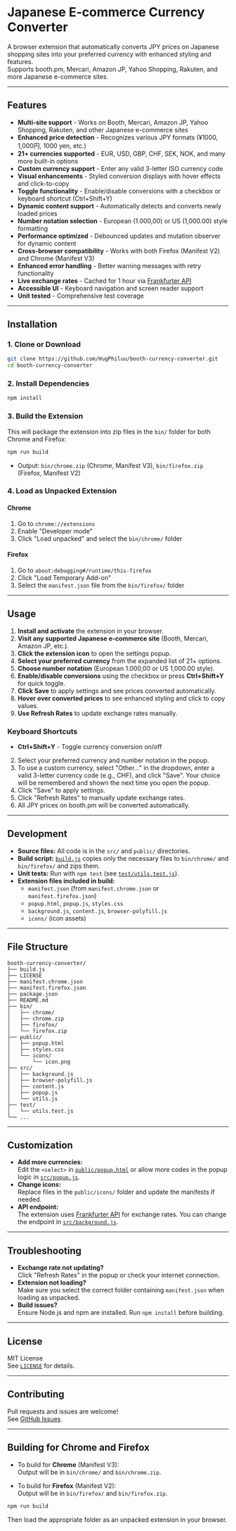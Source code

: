 # Japanese E-commerce Currency Converter

A browser extension that automatically converts JPY prices on Japanese shopping sites into your preferred currency with enhanced styling and features.  
Supports booth.pm, Mercari, Amazon JP, Yahoo Shopping, Rakuten, and more Japanese e-commerce sites.

---

## Features

- **Multi-site support** - Works on Booth, Mercari, Amazon JP, Yahoo Shopping, Rakuten, and other Japanese e-commerce sites
- **Enhanced price detection** - Recognizes various JPY formats (¥1000, 1,000円, 1000 yen, etc.)
- **21+ currencies supported** - EUR, USD, GBP, CHF, SEK, NOK, and many more built-in options
- **Custom currency support** - Enter any valid 3-letter ISO currency code
- **Visual enhancements** - Styled conversion displays with hover effects and click-to-copy
- **Toggle functionality** - Enable/disable conversions with a checkbox or keyboard shortcut (Ctrl+Shift+Y)
- **Dynamic content support** - Automatically detects and converts newly loaded prices
- **Number notation selection** - European (1.000,00) or US (1,000.00) style formatting
- **Performance optimized** - Debounced updates and mutation observer for dynamic content
- **Cross-browser compatibility** - Works with both Firefox (Manifest V2) and Chrome (Manifest V3)
- **Enhanced error handling** - Better warning messages with retry functionality
- **Live exchange rates** - Cached for 1 hour via [Frankfurter API](https://www.frankfurter.app/)
- **Accessible UI** - Keyboard navigation and screen reader support
- **Unit tested** - Comprehensive test coverage

---

## Installation

### 1. Clone or Download

```sh
git clone https://github.com/HugPhiluu/booth-currency-converter.git
cd booth-currency-converter
```

### 2. Install Dependencies

```sh
npm install
```

### 3. Build the Extension

This will package the extension into zip files in the `bin/` folder for both Chrome and Firefox:

```sh
npm run build
```

- Output: `bin/chrome.zip` (Chrome, Manifest V3), `bin/firefox.zip` (Firefox, Manifest V2)

### 4. Load as Unpacked Extension

#### Chrome

1. Go to `chrome://extensions`
2. Enable "Developer mode"
3. Click "Load unpacked" and select the `bin/chrome/` folder

#### Firefox

1. Go to `about:debugging#/runtime/this-firefox`
2. Click "Load Temporary Add-on"
3. Select the `manifest.json` file from the `bin/firefox/` folder

---

## Usage

1. **Install and activate** the extension in your browser.
2. **Visit any supported Japanese e-commerce site** (Booth, Mercari, Amazon JP, etc.).
3. **Click the extension icon** to open the settings popup.
4. **Select your preferred currency** from the expanded list of 21+ options.
5. **Choose number notation** (European 1.000,00 or US 1,000.00 style).
6. **Enable/disable conversions** using the checkbox or press **Ctrl+Shift+Y** for quick toggle.
7. **Click Save** to apply settings and see prices converted automatically.
8. **Hover over converted prices** to see enhanced styling and click to copy values.
9. **Use Refresh Rates** to update exchange rates manually.

### Keyboard Shortcuts
- **Ctrl+Shift+Y** - Toggle currency conversion on/off
2. Select your preferred currency and number notation in the popup.
3. To use a custom currency, select "Other..." in the dropdown, enter a valid 3-letter currency code (e.g., CHF), and click "Save". Your choice will be remembered and shown the next time you open the popup.
4. Click "Save" to apply settings.
5. Click "Refresh Rates" to manually update exchange rates.
6. All JPY prices on booth.pm will be converted automatically.

---

## Development

- **Source files:** All code is in the `src/` and `public/` directories.
- **Build script:** [`build.js`](build.js) copies only the necessary files to `bin/chrome/` and `bin/firefox/` and zips them.
- **Unit tests:** Run with `npm test` (see [`test/utils.test.js`](test/utils.test.js)).
- **Extension files included in build:**  
  - `manifest.json` (from `manifest.chrome.json` or `manifest.firefox.json`)
  - `popup.html`, `popup.js`, `styles.css`
  - `background.js`, `content.js`, `browser-polyfill.js`
  - `icons/` (icon assets)

---

## File Structure

```
booth-currency-converter/
├── build.js
├── LICENSE
├── manifest.chrome.json
├── manifest.firefox.json
├── package.json
├── README.md
├── bin/
│   ├── chrome/
│   ├── chrome.zip
│   ├── firefox/
│   └── firefox.zip
├── public/
│   ├── popup.html
│   ├── styles.css
│   └── icons/
│       └── icon.png
├── src/
│   ├── background.js
│   ├── browser-polyfill.js
│   ├── content.js
│   ├── popup.js
│   └── utils.js
├── test/
│   └── utils.test.js
└── ...
```

---

## Customization

- **Add more currencies:**  
  Edit the `<select>` in [`public/popup.html`](public/popup.html) or allow more codes in the popup logic in [`src/popup.js`](src/popup.js).
- **Change icons:**  
  Replace files in the `public/icons/` folder and update the manifests if needed.
- **API endpoint:**  
  The extension uses [Frankfurter API](https://www.frankfurter.app/) for exchange rates. You can change the endpoint in [`src/background.js`](src/background.js).

---

## Troubleshooting

- **Exchange rate not updating?**  
  Click "Refresh Rates" in the popup or check your internet connection.
- **Extension not loading?**  
  Make sure you select the correct folder containing `manifest.json` when loading as unpacked.
- **Build issues?**  
  Ensure Node.js and npm are installed. Run `npm install` before building.

---

## License

MIT License  
See [`LICENSE`](LICENSE) for details.

---

## Contributing

Pull requests and issues are welcome!  
See [GitHub Issues](https://github.com/HugPhiluu/booth-currency-converter/issues).

---

## Building for Chrome and Firefox

- To build for **Chrome** (Manifest V3):  
  Output will be in `bin/chrome/` and `bin/chrome.zip`.

- To build for **Firefox** (Manifest V2):  
  Output will be in `bin/firefox/` and `bin/firefox.zip`.

```sh
npm run build
```

Then load the appropriate folder as an unpacked extension in your browser.